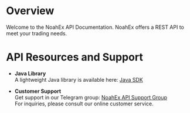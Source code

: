 # Overview <!-- {docsify-ignore-all} -->

Welcome to the NoahEx API Documentation. NoahEx offers a REST API to meet your trading needs.

# API Resources and Support

- **Java Library**  
  A lightweight Java library is available here: [Java SDK](https://github.com/noahex516/api-noahex.com)

- **Customer Support**  
  Get support in our Telegram group: [NoahEx API Support Group](https://t.me/NoahExOfficial)  
  For inquiries, please consult our online customer service.
